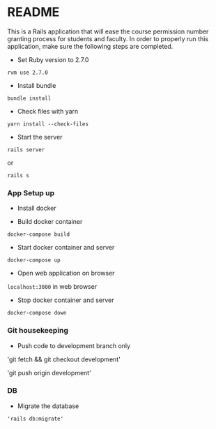 # README

This is a Rails application that will ease the course permission number granting
process for students and faculty. In order to properly run this application,
make sure the following steps are completed.

* Set Ruby version to 2.7.0

`rvm use 2.7.0`

* Install bundle

`bundle install`

*  Check files with yarn 

`yarn install --check-files`

* Start the server 

`rails server`

or

`rails s`

### App Setup up

* Install docker

* Build docker container

`docker-compose build`

* Start docker container and server

`docker-compose up`

* Open web application on browser

`localhost:3000` in web browser

* Stop docker container and server

`docker-compose down`


### Git housekeeping

* Push code to development branch only


'git fetch && git checkout development'

'git push origin development'



### DB

* Migrate the database

`'rails db:migrate'`

